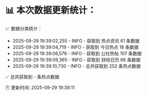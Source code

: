 📊 本次数据更新统计：
==========================

📈 数据分类统计：
- 2025-09-29 19:39:02,255 - INFO - 获取到 热点资讯 61 条数据
- 2025-09-29 19:39:04,719 - INFO - 获取到 今日热点 18 条数据
- 2025-09-29 19:39:06,576 - INFO - 获取到 公社热帖 107 条数据
- 2025-09-29 19:39:09,365 - INFO - 获取到 财经日历 66 条数据
- 2025-09-29 19:39:10,730 - INFO - 总共获取到 252 条热点数据

✅ 总共获取到 - 条热点数据

🕐 更新时间: 2025-09-29 19:39:11
